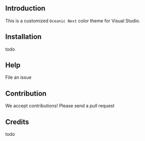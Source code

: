 ## Introduction
This is a customized `Oceanic Next` color theme for Visual Studio.

## Installation
todo

## Help
File an issue

## Contribution
We accept contributions! Please send a pull request

## Credits
todo